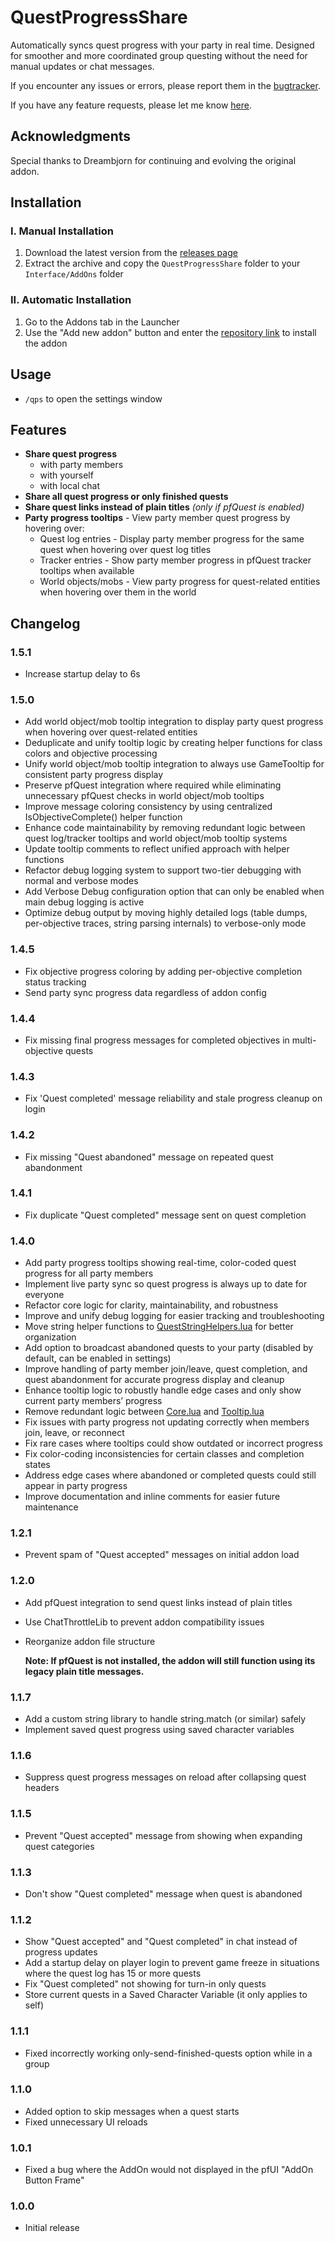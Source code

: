 # QuestProgressShare
Automatically syncs quest progress with your party in real time. Designed for smoother and more coordinated group questing without the need for manual updates or chat messages. 
  
If you encounter any issues or errors, please report them in the [bugtracker](https://github.com/graved/QuestProgressShare/issues).

If you have any feature requests, please let me know [here](https://github.com/graved/QuestProgressShare/issues).

## Acknowledgments
Special thanks to Dreambjorn for continuing and evolving the original addon.

## Installation

### I. Manual Installation

1. Download the latest version from the [releases page](https://github.com/graved/QuestProgressShare/releases)
2. Extract the archive and copy the `QuestProgressShare` folder to your `Interface/AddOns` folder

### II. Automatic Installation

1. Go to the Addons tab in the Launcher
2. Use the "Add new addon" button and enter the [repository link](https://github.com/graved/QuestProgressShare.git) to install the addon

## Usage
- `/qps` to open the settings window

## Features
- **Share quest progress**
    - with party members
    - with yourself
    - with local chat
- **Share all quest progress or only finished quests**
- **Share quest links instead of plain titles** *(only if pfQuest is enabled)*
- **Party progress tooltips** - View party member quest progress by hovering over:
    - Quest log entries - Display party member progress for the same quest when hovering over quest log titles
    - Tracker entries - Show party member progress in pfQuest tracker tooltips when available
    - World objects/mobs - View party progress for quest-related entities when hovering over them in the world

## Changelog

### 1.5.1
- Increase startup delay to 6s

### 1.5.0
- Add world object/mob tooltip integration to display party quest progress when hovering over quest-related entities
- Deduplicate and unify tooltip logic by creating helper functions for class colors and objective processing
- Unify world object/mob tooltip integration to always use GameTooltip for consistent party progress display
- Preserve pfQuest integration where required while eliminating unnecessary pfQuest checks in world object/mob tooltips
- Improve message coloring consistency by using centralized IsObjectiveComplete() helper function
- Enhance code maintainability by removing redundant logic between quest log/tracker tooltips and world object/mob tooltip systems
- Update tooltip comments to reflect unified approach with helper functions
- Refactor debug logging system to support two-tier debugging with normal and verbose modes
- Add Verbose Debug configuration option that can only be enabled when main debug logging is active
- Optimize debug output by moving highly detailed logs (table dumps, per-objective traces, string parsing internals) to verbose-only mode

### 1.4.5
- Fix objective progress coloring by adding per-objective completion status tracking
- Send party sync progress data regardless of addon config

### 1.4.4
- Fix missing final progress messages for completed objectives in multi-objective quests

### 1.4.3
- Fix 'Quest completed' message reliability and stale progress cleanup on login

### 1.4.2
- Fix missing "Quest abandoned" message on repeated quest abandonment

### 1.4.1
- Fix duplicate "Quest completed" message sent on quest completion

### 1.4.0
- Add party progress tooltips showing real-time, color-coded quest progress for all party members
- Implement live party sync so quest progress is always up to date for everyone
- Refactor core logic for clarity, maintainability, and robustness
- Improve and unify debug logging for easier tracking and troubleshooting
- Move string helper functions to [QuestStringHelpers.lua](https://github.com/graved/QuestProgressShare/blob/main/util/QuestStringHelpers.lua) for better organization
- Add option to broadcast abandoned quests to your party (disabled by default, can be enabled in settings)
- Improve handling of party member join/leave, quest completion, and quest abandonment for accurate progress display and cleanup
- Enhance tooltip logic to robustly handle edge cases and only show current party members’ progress
- Remove redundant logic between [Core.lua](https://github.com/graved/QuestProgressShare/blob/main/Core.lua) and [Tooltip.lua](https://github.com/graved/QuestProgressShare/blob/main/Tooltip.lua)
- Fix issues with party progress not updating correctly when members join, leave, or reconnect
- Fix rare cases where tooltips could show outdated or incorrect progress
- Fix color-coding inconsistencies for certain classes and completion states
- Address edge cases where abandoned or completed quests could still appear in party progress
- Improve documentation and inline comments for easier future maintenance

### 1.2.1
- Prevent spam of "Quest accepted" messages on initial addon load

### 1.2.0
- Add pfQuest integration to send quest links instead of plain titles  
- Use ChatThrottleLib to prevent addon compatibility issues  
- Reorganize addon file structure 
 
  **Note: If pfQuest is not installed, the addon will still function using its legacy plain title messages.**

### 1.1.7
- Add a custom string library to handle string.match (or similar) safely
- Implement saved quest progress using saved character variables

### 1.1.6
- Suppress quest progress messages on reload after collapsing quest headers

### 1.1.5
- Prevent "Quest accepted" message from showing when expanding quest categories

### 1.1.3
- Don't show "Quest completed" message when quest is abandoned

### 1.1.2
- Show "Quest accepted" and "Quest completed" in chat instead of progress updates
- Add a startup delay on player login to prevent game freeze in situations where the quest log has 15 or more quests
- Fix "Quest completed" not showing for turn-in only quests
- Store current quests in a Saved Character Variable (it only applies to self)

### 1.1.1
- Fixed incorrectly working only-send-finished-quests option while in a group

### 1.1.0

- Added option to skip messages when a quest starts
- Fixed unnecessary UI reloads

### 1.0.1

- Fixed a bug where the AddOn would not displayed in the pfUI "AddOn Button Frame"

### 1.0.0

- Initial release
